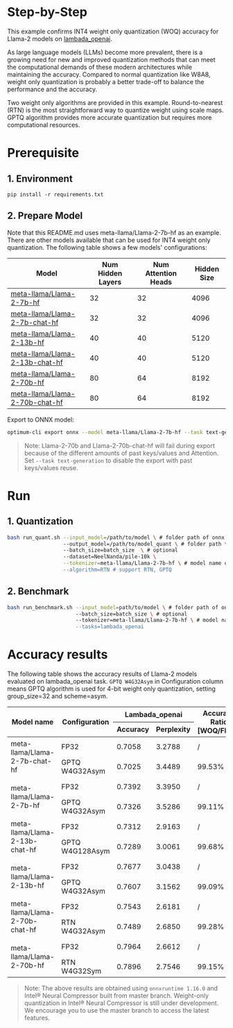 Step-by-Step
============

This example confirms INT4 weight only quantization (WOQ) accuracy for Llama-2 models on [lambada_openai](https://huggingface.co/datasets/EleutherAI/lambada_openai).

As large language models (LLMs) become more prevalent, there is a growing need for new and improved quantization methods that can meet the computational demands of these modern architectures while maintaining the accuracy. Compared to normal quantization like W8A8, weight only quantization is probably a better trade-off to balance the performance and the accuracy.

Two weight only algorithms are provided in this example. Round-to-nearest (RTN) is the most straightforward way to quantize weight using scale maps. GPTQ algorithm provides more accurate quantization but requires more computational resources.

# Prerequisite

## 1. Environment
```shell
pip install -r requirements.txt
```

## 2. Prepare Model

Note that this README.md uses meta-llama/Llama-2-7b-hf as an example. There are other models available that can be used for INT4 weight only quantization. The following table shows a few models' configurations:

| Model | Num Hidden Layers| Num Attention Heads | Hidden Size |
| --- | --- | --- | --- |
| [meta-llama/Llama-2-7b-hf](https://huggingface.co/meta-llama/Llama-2-7b-hf) | 32 | 32 | 4096 |
| [meta-llama/Llama-2-7b-chat-hf](https://huggingface.co/meta-llama/Llama-2-7b-chat-hf) | 32 | 32 | 4096 |
| [meta-llama/Llama-2-13b-hf](https://huggingface.co/meta-llama/Llama-2-13b-hf) | 40 | 40 | 5120 |
| [meta-llama/Llama-2-13b-chat-hf](https://huggingface.co/meta-llama/Llama-2-13b-chat-hf) | 40 | 40 | 5120 |
| [meta-llama/Llama-2-70b-hf](https://huggingface.co/meta-llama/Llama-2-70b-hf) | 80 | 64 | 8192 |
| [meta-llama/Llama-2-70b-chat-hf](https://huggingface.co/meta-llama/Llama-2-70b-chat-hf) | 80 | 64 | 8192 |

Export to ONNX model:
```bash
optimum-cli export onnx --model meta-llama/Llama-2-7b-hf --task text-generation-with-past ./Llama-2-7b-hf
```

> Note: Llama-2-70b and Llama-2-70b-chat-hf will fail during export because of the different amounts of past keys/values and Attention. Set `--task text-generation` to disable the export with past keys/values reuse.

# Run

## 1. Quantization

```bash
bash run_quant.sh --input_model=/path/to/model \ # folder path of onnx model
                  --output_model=/path/to/model_quant \ # folder path to save onnx model
                  --batch_size=batch_size  \ # optional
                  --dataset=NeelNanda/pile-10k \
                  --tokenizer=meta-llama/Llama-2-7b-hf \ # model name or folder path containing all relevant files for model's tokenizer
                  --algorithm=RTN # support RTN, GPTQ
```

## 2. Benchmark

```bash
bash run_benchmark.sh --input_model=path/to/model \ # folder path of onnx model
                      --batch_size=batch_size \ # optional 
                      --tokenizer=meta-llama/Llama-2-7b-hf \ # model name or folder path containing all relevant files for model's tokenizer
                      --tasks=lambada_openai
```

# Accuracy results

The following table shows the accuracy results of Llama-2 models evaluated on lambada_openai task. `GPTQ W4G32Asym` in Configuration column means GPTQ algorithm is used for 4-bit weight only quantization, setting group_size=32 and scheme=asym.

<table class="tg">
<thead>
  <tr>
    <th rowspan="2">Model name</th>
    <th rowspan="2">Configuration</th>
    <th colspan="2">Lambada_openai</th>
    <th rowspan="2">Accuracy Ratio<br>[WOQ/FP32]</th>
    <th rowspan="2">Huggingface link</th>
  </tr>
  <tr>
    <th>Accuracy</th>
    <th>Perplexity</th>
  </tr>
</thead>
<tbody>
  <tr>
    <td rowspan="2">meta-llama/Llama-2-7b-chat-hf</td>
    <td>FP32</td>
    <td>0.7058</td>
    <td>3.2788</td>
    <td>/</td>
    <td>https://huggingface.co/meta-llama/Llama-2-7b-chat-hf</td>
  </tr>
  <tr>
    <td>GPTQ<br>W4G32Asym</td>
    <td>0.7025</td>
    <td>3.4489</td>
    <td>99.53%</td>
    <td>https://huggingface.co/Intel/Llama-2-7b-chat-hf-onnx-int4</td>
  </tr>
  <tr>
    <td rowspan="2">meta-llama/Llama-2-7b-hf</td>
    <td>FP32</td>
    <td>0.7392</td>
    <td>3.3950</td>
    <td>/</td>
    <td>https://huggingface.co/meta-llama/Llama-2-7b-hf</td>
  </tr>
  <tr>
    <td>GPTQ<br>W4G32Asym</td>
    <td>0.7326</td>
    <td>3.5286</td>
    <td>99.11%</td>
    <td>https://huggingface.co/Intel/Llama-2-7b-hf-onnx-int4</td>
  </tr>
  <tr>
    <td rowspan="2">meta-llama/Llama-2-13b-chat-hf</td>
    <td>FP32</td>
    <td>0.7312</td>
    <td>2.9163</td>
    <td>/</td>
    <td>https://huggingface.co/meta-llama/Llama-2-13b-chat-hf</td>
  </tr>
  <tr>
    <td>GPTQ<br>W4G128Asym</td>
    <td>0.7289</td>
    <td>3.0061</td>
    <td>99.68%</td>
    <td>https://huggingface.co/Intel/Llama-2-13b-chat-hf-onnx-int4</td>
  <tr>
    <td rowspan="2">meta-llama/Llama-2-13b-hf</td>
    <td>FP32</td>
    <td>0.7677</td>
    <td>3.0438</td>
    <td>/</td>
    <td>https://huggingface.co/meta-llama/Llama-2-13b-hf</td>
  </tr>
  <tr>
    <td>GPTQ<br>W4G32Asym</td>
    <td>0.7607</td>
    <td>3.1562</td>
    <td>99.09%</td>
    <td>https://huggingface.co/Intel/Llama-2-13b-hf-onnx-int4</td>
  </tr>
  <tr>
    <td rowspan="2">meta-llama/Llama-2-70b-chat-hf</td>
    <td>FP32</td>
    <td>0.7543</td>
    <td>2.6181</td>
    <td>/</td>
    <td>https://huggingface.co/meta-llama/Llama-2-70b-chat-hf</td>
  </tr>
  <tr>
    <td>RTN<br>W4G32Asym</td>
    <td>0.7489</td>
    <td>2.6850</td>
    <td>99.28%</td>
    <td>https://huggingface.co/Intel/Llama-2-70b-chat-hf-onnx-int4</td>
  </tr>
  <tr>
    <td rowspan="2">meta-llama/Llama-2-70b-hf</td>
    <td>FP32</td>
    <td>0.7964</td>
    <td>2.6612</td>
    <td>/</td>
    <td>https://huggingface.co/meta-llama/Llama-2-70b-hf</td>
  </tr>
  <tr>
    <td>RTN<br>W4G32Sym</td>
    <td>0.7896</td>
    <td>2.7546</td>
    <td>99.15%</td>
    <td>https://huggingface.co/Intel/Llama-2-70b-hf-onnx-int4</td>
  </tr>
</tbody>
</table>

> Note: The above results are obtained using `onnxruntime 1.16.0` and Intel® Neural Compressor built from master branch. Weight-only quantization in Intel® Neural Compressor is still under development. We encourage you to use the master branch to access the latest features.